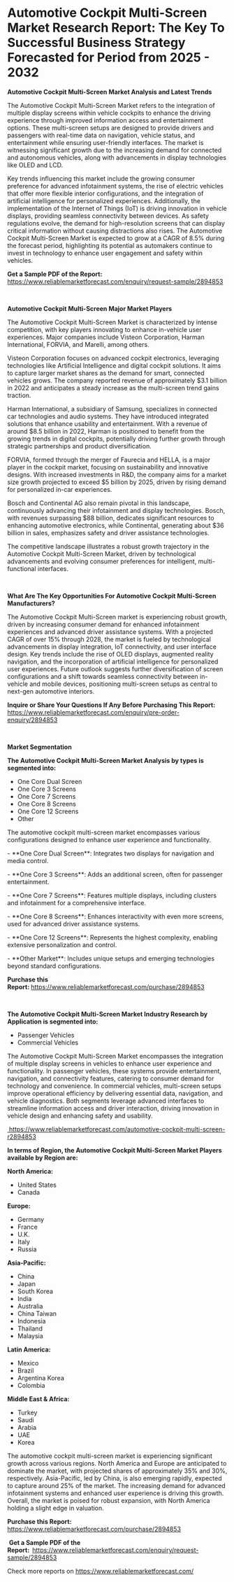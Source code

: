 <p><h1>Automotive Cockpit Multi-Screen Market Research Report: The Key To Successful Business Strategy Forecasted for Period from 2025 - 2032</h1></p><p><strong>Automotive Cockpit Multi-Screen Market Analysis and Latest Trends</strong></p>
<p><p>The Automotive Cockpit Multi-Screen Market refers to the integration of multiple display screens within vehicle cockpits to enhance the driving experience through improved information access and entertainment options. These multi-screen setups are designed to provide drivers and passengers with real-time data on navigation, vehicle status, and entertainment while ensuring user-friendly interfaces. The market is witnessing significant growth due to the increasing demand for connected and autonomous vehicles, along with advancements in display technologies like OLED and LCD.</p><p>Key trends influencing this market include the growing consumer preference for advanced infotainment systems, the rise of electric vehicles that offer more flexible interior configurations, and the integration of artificial intelligence for personalized experiences. Additionally, the implementation of the Internet of Things (IoT) is driving innovation in vehicle displays, providing seamless connectivity between devices. As safety regulations evolve, the demand for high-resolution screens that can display critical information without causing distractions also rises. The Automotive Cockpit Multi-Screen Market is expected to grow at a CAGR of 8.5% during the forecast period, highlighting its potential as automakers continue to invest in technology to enhance user engagement and safety within vehicles.</p></p>
<p><strong>Get a Sample PDF of the Report:&nbsp;</strong> <a href="https://www.reliablemarketforecast.com/enquiry/request-sample/2894853?utm_campaign=2724&utm_medium=2&utm_source=Github&utm_content=ia&utm_term=15032025&utm_id=automotive-cockpit-multi-screen">https://www.reliablemarketforecast.com/enquiry/request-sample/2894853</a></p>
<p>&nbsp;</p>
<p><strong>Automotive Cockpit Multi-Screen Major Market Players</strong></p>
<p><p>The Automotive Cockpit Multi-Screen Market is characterized by intense competition, with key players innovating to enhance in-vehicle user experiences. Major companies include Visteon Corporation, Harman International, FORVIA, and Marelli, among others.</p><p>Visteon Corporation focuses on advanced cockpit electronics, leveraging technologies like Artificial Intelligence and digital cockpit solutions. It aims to capture larger market shares as the demand for smart, connected vehicles grows. The company reported revenue of approximately $3.1 billion in 2022 and anticipates a steady increase as the multi-screen trend gains traction.</p><p>Harman International, a subsidiary of Samsung, specializes in connected car technologies and audio systems. They have introduced integrated solutions that enhance usability and entertainment. With a revenue of around $8.5 billion in 2022, Harman is positioned to benefit from the growing trends in digital cockpits, potentially driving further growth through strategic partnerships and product diversification.</p><p>FORVIA, formed through the merger of Faurecia and HELLA, is a major player in the cockpit market, focusing on sustainability and innovative designs. With increased investments in R&D, the company aims for a market size growth projected to exceed $5 billion by 2025, driven by rising demand for personalized in-car experiences.</p><p>Bosch and Continental AG also remain pivotal in this landscape, continuously advancing their infotainment and display technologies. Bosch, with revenues surpassing $88 billion, dedicates significant resources to enhancing automotive electronics, while Continental, generating about $36 billion in sales, emphasizes safety and driver assistance technologies.</p><p>The competitive landscape illustrates a robust growth trajectory in the Automotive Cockpit Multi-Screen Market, driven by technological advancements and evolving consumer preferences for intelligent, multi-functional interfaces.</p></p>
<p>&nbsp;</p>
<p><strong>What Are The Key Opportunities For Automotive Cockpit Multi-Screen Manufacturers?</strong></p>
<p><p>The Automotive Cockpit Multi-Screen market is experiencing robust growth, driven by increasing consumer demand for enhanced infotainment experiences and advanced driver assistance systems. With a projected CAGR of over 15% through 2028, the market is fueled by technological advancements in display integration, IoT connectivity, and user interface design. Key trends include the rise of OLED displays, augmented reality navigation, and the incorporation of artificial intelligence for personalized user experiences. Future outlook suggests further diversification of screen configurations and a shift towards seamless connectivity between in-vehicle and mobile devices, positioning multi-screen setups as central to next-gen automotive interiors.</p></p>
<p><strong>Inquire or Share Your Questions If Any Before Purchasing This Report:</strong> <a href="https://www.reliablemarketforecast.com/enquiry/pre-order-enquiry/2894853?utm_campaign=2724&utm_medium=2&utm_source=Github&utm_content=ia&utm_term=15032025&utm_id=automotive-cockpit-multi-screen">https://www.reliablemarketforecast.com/enquiry/pre-order-enquiry/2894853</a></p>
<p>&nbsp;</p>
<p><strong>Market Segmentation</strong></p>
<p><strong>The Automotive Cockpit Multi-Screen Market Analysis by types is segmented into:</strong></p>
<p><ul><li>One Core Dual Screen</li><li>One Core 3 Screens</li><li>One Core 7 Screens</li><li>One Core 8 Screens</li><li>One Core 12 Screens</li><li>Other</li></ul></p>
<p><p>The automotive cockpit multi-screen market encompasses various configurations designed to enhance user experience and functionality. </p><p>- **One Core Dual Screen**: Integrates two displays for navigation and media control.</p><p>- **One Core 3 Screens**: Adds an additional screen, often for passenger entertainment.</p><p>- **One Core 7 Screens**: Features multiple displays, including clusters and infotainment for a comprehensive interface.</p><p>- **One Core 8 Screens**: Enhances interactivity with even more screens, used for advanced driver assistance systems.</p><p>- **One Core 12 Screens**: Represents the highest complexity, enabling extensive personalization and control.</p><p>- **Other Market**: Includes unique setups and emerging technologies beyond standard configurations.</p></p>
<p><strong>Purchase this Report:&nbsp;</strong><a href="https://www.reliablemarketforecast.com/purchase/2894853?utm_campaign=2724&utm_medium=2&utm_source=Github&utm_content=ia&utm_term=15032025&utm_id=automotive-cockpit-multi-screen">https://www.reliablemarketforecast.com/purchase/2894853</a></p>
<p>&nbsp;</p>
<p><strong>The Automotive Cockpit Multi-Screen Market Industry Research by Application is segmented into:</strong></p>
<p><ul><li>Passenger Vehicles</li><li>Commercial Vehicles</li></ul></p>
<p><p>The Automotive Cockpit Multi-Screen Market encompasses the integration of multiple display screens in vehicles to enhance user experience and functionality. In passenger vehicles, these systems provide entertainment, navigation, and connectivity features, catering to consumer demand for technology and convenience. In commercial vehicles, multi-screen setups improve operational efficiency by delivering essential data, navigation, and vehicle diagnostics. Both segments leverage advanced interfaces to streamline information access and driver interaction, driving innovation in vehicle design and enhancing safety and usability.</p></p>
<p><a href="https://www.reliablemarketforecast.com/automotive-cockpit-multi-screen-r2894853?utm_campaign=2724&utm_medium=2&utm_source=Github&utm_content=ia&utm_term=15032025&utm_id=automotive-cockpit-multi-screen">&nbsp;https://www.reliablemarketforecast.com/automotive-cockpit-multi-screen-r2894853</a></p>
<p><strong>In terms of Region, the Automotive Cockpit Multi-Screen Market Players available by Region are:</strong></p>
<p>
    <p> <strong> North America: </strong>
        <ul>
            <li>United States</li>
            <li>Canada</li>
        </ul>
        </p> 
    <p> <strong> Europe: </strong>
        <ul>
            <li>Germany</li>
            <li>France</li>
            <li>U.K.</li>
            <li>Italy</li>
            <li>Russia</li>
        </ul>
        </p> 
    <p> <strong> Asia-Pacific: </strong>
        <ul>
            <li>China</li>
            <li>Japan</li>
            <li>South Korea</li>
            <li>India</li>
            <li>Australia</li>
            <li>China Taiwan</li>
            <li>Indonesia</li>
            <li>Thailand</li>
            <li>Malaysia</li>
        </ul>
        </p> 
    <p> <strong> Latin America: </strong>
        <ul>
            <li>Mexico</li>
            <li>Brazil</li>
            <li>Argentina Korea</li>
            <li>Colombia</li>
        </ul>
        </p> 
    <p> <strong> Middle East & Africa: </strong>
        <ul>
            <li>Turkey</li>
            <li>Saudi</li>
            <li>Arabia</li>
            <li>UAE</li>
            <li>Korea</li>
        </ul>
    </p>
    </p>
<p><p>The automotive cockpit multi-screen market is experiencing significant growth across various regions. North America and Europe are anticipated to dominate the market, with projected shares of approximately 35% and 30%, respectively. Asia-Pacific, led by China, is also emerging rapidly, expected to capture around 25% of the market. The increasing demand for advanced infotainment systems and enhanced user experience is driving this growth. Overall, the market is poised for robust expansion, with North America holding a slight edge in valuation.</p></p>
<p><strong>Purchase this Report: </strong><a href="https://www.reliablemarketforecast.com/purchase/2894853?utm_campaign=2724&utm_medium=2&utm_source=Github&utm_content=ia&utm_term=15032025&utm_id=automotive-cockpit-multi-screen">https://www.reliablemarketforecast.com/purchase/2894853</a></p>
<p>&nbsp;<strong>Get a Sample PDF of the Report:&nbsp;&nbsp;</strong><a href="https://www.reliablemarketforecast.com/enquiry/request-sample/2894853?utm_campaign=2724&utm_medium=2&utm_source=Github&utm_content=ia&utm_term=15032025&utm_id=automotive-cockpit-multi-screen">https://www.reliablemarketforecast.com/enquiry/request-sample/2894853</a></p>
<p><strong></strong></p>
<p>Check more reports on <a href="https://www.reliablemarketforecast.com/?utm_campaign=2724&utm_medium=2&utm_source=Github&utm_content=ia&utm_term=15032025&utm_id=automotive-cockpit-multi-screen">https://www.reliablemarketforecast.com/</a></p>
